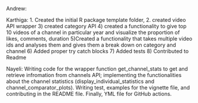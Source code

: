 Andrew: 

Karthiga: 1. Created the initial R package template folder, 2. created video API wrapper 3) created category API 4) created a  functionality to give top 10 videos of a channel in particular year and visualize the proportion of likes, comments, duration 5)Created a functionality that takes multiple video ids and analyses them and gives them a break down on category and channel 6) Added proper try catch blocks 7) Added tests 8) Contributed to Readme

Nayeli: Writing code for the wrapper function get_channel_stats to get and retrieve infromation from channels API; implementing the functionalities about the channel statistics 
(display_individual_statistics and channel_comparator_plots). Writing test, examples for the vignette file, and contributing in the README file. Finally, YML file for GitHub actions. 
